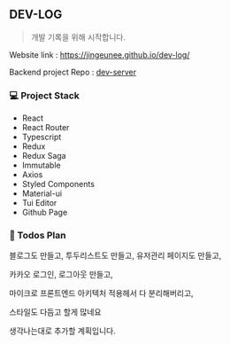 ## DEV-LOG

> 개발 기록을 위해 시작합니다.

Website link : https://jingeunee.github.io/dev-log/

Backend project Repo : [dev-server](https://github.com/jingeunee/dev-server)

### 💻 Project Stack

- React
- React Router
- Typescript
- Redux
- Redux Saga
- Immutable
- Axios
- Styled Components
- Material-ui
- Tui Editor
- Github Page

### 📆 Todos Plan

블로그도 만들고, 투두리스트도 만들고, 유저관리 페이지도 만들고,

카카오 로그인, 로그아웃 만들고,

마이크로 프론트엔드 아키텍처 적용헤서 다 분리해버리고,

스타일도 다듬고 할게 많네요

생각나는대로 추가할 계획입니다.
